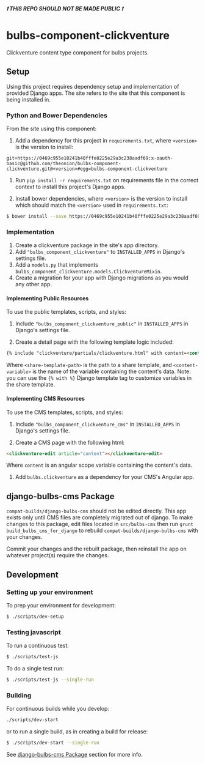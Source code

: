 <strong><i>:exclamation: THIS REPO SHOULD NOT BE MADE PUBLIC :exclamation:</i></strong>

# bulbs-component-clickventure
Clickventure content type component for bulbs projects.

## Setup
Using this project requires dependency setup and implementation of provided
Django apps. The site refers to the site that this component is being installed in.

### Python and Bower Dependencies
From the site using this component:

1. Add a dependency for this project in ```requirements.txt```, where ```<version>```
is the version to install:
  ```
  git+https://0469c955e10241b40fffe0225e29a3c238aadf69:x-oauth-basic@github.com/theonion/bulbs-component-clickventure.git@<version>#egg=bulbs-component-clickventure
  ```

1. Run ```pip install -r requirements.txt``` on requirements file in the correct
context to install this project's Django apps.

1. Install bower dependencies, where ```<version>``` is the version to
install which should match the ```<version>``` used in ```requirements.txt```:
  ```bash
  $ bower install --save https://0469c955e10241b40fffe0225e29a3c238aadf69:x-oauth-basic@github.com/theonion/bulbs-component-clickventure.git\#\<version>
  ```

### Implementation
1. Create a clickventure package in the site's app directory.
1. Add ```"bulbs_component_clickventure"``` to ```INSTALLED_APPS``` in Django's settings file.
1. Add a ```models.py``` that implements ```bulbs_component_clickventure.models.ClickventureMixin```.
1. Create a migration for your app with Django migrations as you would any other app.

#### Implementing Public Resources
To use the public templates, scripts, and styles:

1. Include ```"bulbs_component_clickventure_public"``` in ```INSTALLED_APPS``` in
Django's settings file.

1. Create a detail page with the following template logic included:
  ```html
  {% include "clickventure/partials/clickventure.html" with content=<content-variable> share_partial_template="<share-template-path>" %}
  ```
  Where ```<share-template-path>``` is the path to a share template, and
  ```<content-variable>``` is the name of the variable containing the content's data.
  Note: you can use the ```{% with %}``` Django template tag to customize variables in
  the share template.

#### Implementing CMS Resources
To use the CMS templates, scripts, and styles:

1. Include ```"bulbs_component_clickventure_cms"``` in ```INSTALLED_APPS``` in
Django's settings file.

1. Create a CMS page with the following html:
  ```html
  <clickventure-edit article="content"></clickventure-edit>
  ```
  Where ```content``` is an angular scope variable containing the content's data.

1. Add ```bulbs.clickventure``` as a dependency for your CMS's Angular app.


## django-bulbs-cms Package
```compat-builds/django-bulbs-cms``` should not be edited directly. This app exists only until
CMS files are completely migrated out of django. To make changes to this package,
edit files located in ```src/bulbs-cms``` then run ```grunt build_bulbs_cms_for_django```
to rebuild ```compat-builds/django-bulbs-cms``` with your changes.

Commit your changes and the rebuilt package, then reinstall the app on whatever
project(s) require the changes.

## Development

### Setting up your environment
To prep your environment for development:
```bash
$ ./scripts/dev-setup
```

### Testing javascript
To run a continuous test:
```bash
$ ./scripts/test-js
```
To do a single test run:
```bash
$ ./scripts/test-js --single-run
```

### Building
For continuous builds while you develop:
```bash
./scripts/dev-start
```
or to run a single build, as in creating a build for release:
```bash
$ ./scripts/dev-start --single-run
```
See [django-bulbs-cms Package](#django-bulbs-cms-package) section for more info.
